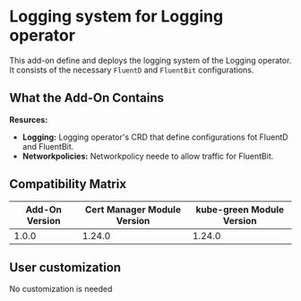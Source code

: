 # Logging system for Logging operator 

This add-on define and deploys the logging system of the Logging operator. It consists of the necessary `FluentD` and `FluentBit` configurations. 

## What the Add-On Contains

**Resurces:**
- **Logging:** Logging operator's CRD that define configurations fot FluentD and FluentBit.
- **Networkpolicies:** Networkpolicy neede to allow traffic for FluentBit.

## Compatibility Matrix

| Add-On Version | Cert Manager Module Version | kube-green Module Version |
|----------------|-----------------------------|---------------------------|
| 1.0.0          | 1.24.0                      | 1.24.0                    |

## User customization

No customization is needed
